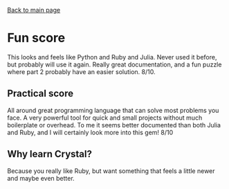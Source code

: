 [Back to main page](../readme.md)
# Fun score
This looks and feels like Python and Ruby and Julia.  Never used it before, but probably will use it again. Really great documentation, and a fun puzzle where part 2 probably have an easier solution.  8/10.  

## Practical score
All around great programming language that can solve most problems you face.  A very powerful tool for quick and small projects without much boilerplate or overhead.  To me it seems better documented than both Julia and Ruby, and I will certainly look more into this gem!  8/10  

## Why learn Crystal?
Because you really like Ruby, but want something that feels a little newer and maybe even better.  